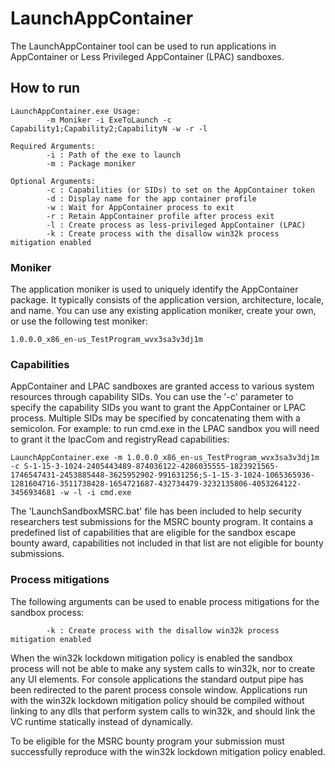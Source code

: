 # LaunchAppContainer
The LaunchAppContainer tool can be used to run applications in AppContainer or Less Privileged AppContainer (LPAC) sandboxes.

## How to run
```
LaunchAppContainer.exe Usage:
        -m Moniker -i ExeToLaunch -c Capability1;Capability2;CapabilityN -w -r -l

Required Arguments:
        -i : Path of the exe to launch
        -m : Package moniker

Optional Arguments:
        -c : Capabilities (or SIDs) to set on the AppContainer token
        -d : Display name for the app container profile
        -w : Wait for AppContainer process to exit
        -r : Retain AppContainer profile after process exit
        -l : Create process as less-privileged AppContainer (LPAC)
        -k : Create process with the disallow win32k process mitigation enabled
```

### Moniker
The application moniker is used to uniquely identify the AppContainer package. It typically consists of the application version, architecture, locale, and name. You can use any existing application moniker, create your own, or use the following test moniker:
```
1.0.0.0_x86_en-us_TestProgram_wvx3sa3v3dj1m
```

### Capabilities
AppContainer and LPAC sandboxes are granted access to various system resources through capability SIDs. You can use the '-c' parameter to specify the capability SIDs you want to grant the AppContainer or LPAC process. Multiple SIDs may be specified by concatenating them with a semicolon. For example: to run cmd.exe in the LPAC sandbox you will need to grant it the lpacCom and registryRead capabilities:
```
LaunchAppContainer.exe -m 1.0.0.0_x86_en-us_TestProgram_wvx3sa3v3dj1m -c S-1-15-3-1024-2405443489-874036122-4286035555-1823921565-1746547431-2453885448-3625952902-991631256;S-1-15-3-1024-1065365936-1281604716-3511738428-1654721687-432734479-3232135806-4053264122-3456934681 -w -l -i cmd.exe
```

The 'LaunchSandboxMSRC.bat' file has been included to help security researchers test submissions for the MSRC bounty program. It contains a predefined list of capabilities that are eligible for the sandbox escape bounty award, capabilities not included in that list are not eligible for bounty submissions.

### Process mitigations
The following arguments can be used to enable process mitigations for the sandbox process:
```
        -k : Create process with the disallow win32k process mitigation enabled
```

When the win32k lockdown mitigation policy is enabled the sandbox process will not be able to make any system calls to win32k, nor to create any UI elements. For console applications the standard output pipe has been redirected to the parent process console window.
Applications run with the win32k lockdown mitigation policy should be compiled without linking to any dlls that perform system calls to win32k, and should link the VC runtime statically instead of dynamically.

To be eligible for the MSRC bounty program your submission must successfully reproduce with the win32k lockdown mitigation policy enabled.
